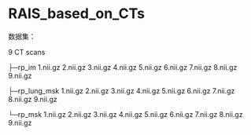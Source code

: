 # RAlS_based_on_CTs
数据集：

9 CT scans

├─rp_im
1.nii.gz
2.nii.gz
3.nii.gz
4.nii.gz
5.nii.gz
6.nii.gz
7.nii.gz
8.nii.gz
9.nii.gz

├─rp_lung_msk
1.nii.gz
2.nii.gz
3.nii.gz
4.nii.gz
5.nii.gz
6.nii.gz
7.nii.gz
8.nii.gz
9.nii.gz

└─rp_msk
        1.nii.gz
        2.nii.gz
        3.nii.gz
        4.nii.gz
        5.nii.gz
        6.nii.gz
        7.nii.gz
        8.nii.gz
        9.nii.gz
